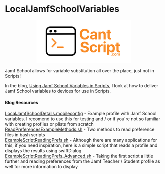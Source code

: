 # LocalJamfSchoolVariables

<div style="text-align: center;">
    <img src="https://github.com/cantscript/LocalJamfSchoolVariables/blob/main/CantScript_Full_DotComV7.png" alt="CantScript Logo" style="max-width: 60%; height: auto;">
</div>

Jamf School allows for variable substitution all over the place, just not in Scripts!

In the blog, [Using Jamf School Variables in Scripts](www.cantscript.com), I look at how to deliver Jamf School variables to devices for use in Scripts.

#### Blog Resources

[LocalJamfSchoolDetails.mobileconfig](https://github.com/cantscript/LocalJamfSchoolVariables/blob/main/LocalJamfSchoolDetails.mobileconfig) - Example profile with Jamf School variables. I recomend to use this for testing and / or if you're not so familiar with creating profiles or plists from scratch <br>
[ReadPreferencesExampleMethods.sh](https://github.com/cantscript/LocalJamfSchoolVariables/blob/main/ReadPreferencesExampleMethods.sh) - Two methods to read preference files in bash scripts <br>
[ExampleScriptReadingPrefs.sh](https://github.com/cantscript/LocalJamfSchoolVariables/blob/main/ExampleScriptReadingPrefs.sh) - Although there are many applications for this, if you need inspiration, here is a simple script that reads a profile and displays the results using swiftDialog <br>
[ExampleScriptReadingPrefs_Advanced.sh](https://github.com/cantscript/LocalJamfSchoolVariables/blob/main/ExampleScriptReadingPrefs_Advanced.sh) - Taking the first script a little further and reading preferences from the Jamf Teacher / Student profile as well for more information to display
